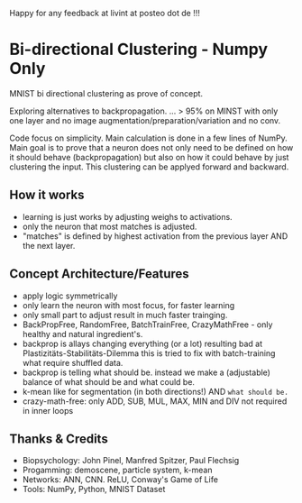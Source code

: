 Happy for any feedback at livint at posteo dot de !!!


# Bi-directional Clustering - Numpy Only
MNIST bi directional clustering as prove of concept. 

Exploring alternatives to backpropagation.
... > 95% on MINST with only one layer and no image augmentation/preparation/variation and no conv.

Code focus on simplicity. Main calculation is done in a few lines of NumPy.
Main goal is to prove that a neuron does not only need to be defined on how it should behave (backpropagation) but also on how it could behave by just clustering the input. This clustering can be applyed forward and backward.


How it works
------------
  - learning is just works by adjusting weighs to activations.
  - only the neuron that most matches is adjusted.
  - "matches" is defined by highest activation from the previous layer AND the next layer.


Concept Architecture/Features
---------------------------
 - apply logic symmetrically
 - only learn the neuron with most focus, for faster learning
 - only small part to adjust result in much faster trainging.
 - BackPropFree, RandomFree, BatchTrainFree, CrazyMathFree - only healthy and natural ingredient's.
 - backprop is allays changing everything (or a lot) resulting bad at Plastizitäts-Stabilitäts-Dilemma this is
   tried to fix with batch-training what require shuffled data.
 - backprop is telling what should be. instead we make a (adjustable) balance of what should be and what could be.
 - k-mean like for segmentation (in both directions!) AND `what should be.`
 - crazy-math-free: only ADD, SUB, MUL, MAX, MIN and DIV not required in inner loops


Thanks & Credits
----------------
 - Biopsychology: John Pinel, Manfred Spitzer, Paul Flechsig
 - Progamming: demoscene, particle system, k-mean
 - Networks: ANN, CNN. ReLU, Conway's Game of Life
 - Tools: NumPy, Python, MNIST Dataset

